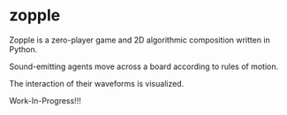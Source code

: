 # zopple

Zopple is a zero-player game and 2D algorithmic composition written in Python. 

Sound-emitting agents move across a board according to rules of motion. 

The interaction of their waveforms is visualized. 

Work-In-Progress!!!
